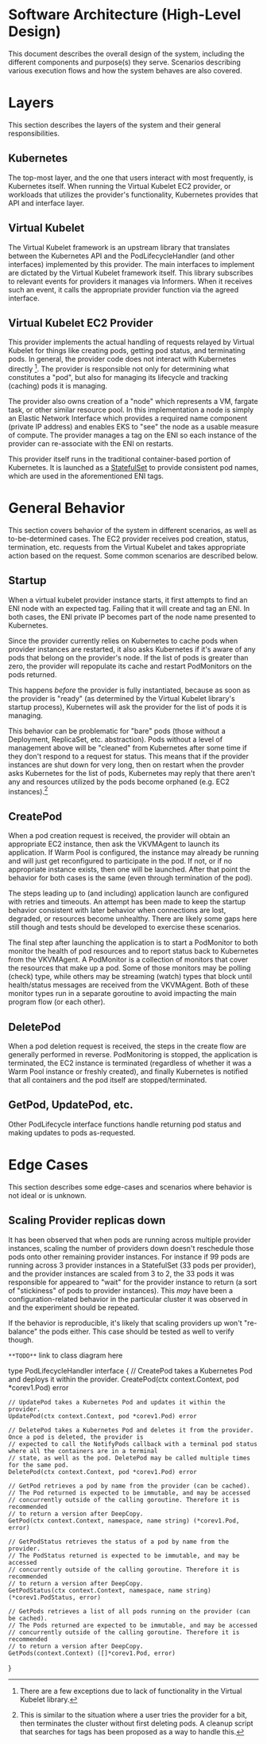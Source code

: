 # Software Architecture (High-Level Design)
This document describes the overall design of the system, including the different components and purpose(s) they serve.  Scenarios describing various execution flows and how the system behaves are also covered.

# Layers
This section describes the layers of the system and their general responsibilities.

## Kubernetes
The top-most layer, and the one that users interact with most frequently, is Kubernetes itself.  When running the Virtual Kubelet EC2 provider, or workloads that utilizes the provider's functionality, Kubernetes provides that API and interface layer.

## Virtual Kubelet
The Virtual Kubelet framework is an upstream library that translates between the Kubernetes API and the PodLifecycleHandler (and other interfaces) implemented by this provider.  The main interfaces to implement are dictated by the Virtual Kubelet framework itself. This library subscribes to relevant events for providers it manages via Informers.  When it receives such an event, it calls the appropriate provider function via the agreed interface.

## Virtual Kubelet EC2 Provider
This provider implements the actual handling of requests relayed by Virtual Kubelet for things like creating pods, getting pod status, and terminating pods.  In general, the provider code does not interact with Kubernetes directly [^1].  The provider is responsible not only for determining what constitutes a "pod", but also for managing its lifecycle and tracking (caching) pods it is managing.

The provider also owns creation of a "node" which represents a VM, fargate task, or other similar resource pool.  In this implementation a node is simply an Elastic Network Interface which provides a required name component (private IP address) and enables EKS to "see" the node as a usable measure of compute.  The provider manages a tag on the ENI so each instance of the provider can re-associate with the ENI on restarts.

This provider itself runs in the traditional container-based portion of Kubernetes.  It is launched as a [StatefulSet](https://kubernetes.io/docs/concepts/workloads/controllers/statefulset/) to provide consistent pod names, which are used in the aforementioned ENI tags.

# General Behavior
This section covers behavior of the system in different scenarios, as well as to-be-determined cases. The EC2 provider receives pod creation, status, termination, etc. requests from the Virtual Kubelet and takes appropriate action based on the request.  Some common scenarios are described below.

## Startup
When a virtual kubelet provider instance starts, it first attempts to find an ENI node with an expected tag.  Failing that it will create and tag an ENI.  In both cases, the ENI private IP becomes part of the node name presented to Kubernetes.

Since the provider currently relies on Kubernetes to cache pods when provider instances are restarted, it also asks Kubernetes if it's aware of any pods that belong on the provider's node.  If the list of pods is greater than zero, the provider will repopulate its cache and restart PodMonitors on the pods returned.

This happens _before_ the provider is fully instantiated, because as soon as the provider is "ready" (as determined by the Virtual Kubelet library's startup process), Kubernetes will ask the provider for the list of pods it is managing.

This behavior can be problematic for "bare" pods (those without a Deployment, ReplicaSet, etc. abstraction).  Pods without a level of management above will be "cleaned" from Kubernetes after some time if they don't respond to a request for status.  This means that if the provider instances are shut down for very long, then on restart when the provder asks Kubernetes for the list of pods, Kubernetes may reply that there aren't any and resources utilized by the pods become orphaned (e.g. EC2 instances).[^2]

## CreatePod
When a pod creation request is received, the provider will obtain an appropriate EC2 instance, then ask the VKVMAgent to launch its application.  If Warm Pool is configured, the instance may already be running and will just get reconfigured to participate in the pod.  If not, or if no appropriate instance exists, then one will be launched.  After that point the behavior for both cases is the same (even through termination of the pod).

The steps leading up to (and including) application launch are configured with retries and timeouts.  An attempt has been made to keep the startup behavior consistent with later behavior when connections are lost, degraded, or resources become unhealthy.  There are likely some gaps here still though and tests should be developed to exercise these scenarios.

The final step after launching the application is to start a PodMonitor to both monitor the health of pod resources and to report status back to Kubernetes from the VKVMAgent.  A PodMonitor is a collection of monitors that cover the resources that make up a pod.  Some of those monitors may be polling (check) type, while others may be streaming (watch) types that block until health/status messages are received from the VKVMAgent.  Both of these monitor types run in a separate goroutine to avoid impacting the main program flow (or each other).

## DeletePod
When a pod deletion request is received, the steps in the create flow are generally performed in reverse.  PodMonitoring is stopped, the application is terminated, the EC2 instance is terminated (regardless of whether it was a Warm Pool instance or freshly created), and finally Kubernetes is notified that all containers and the pod itself are stopped/terminated.

## GetPod, UpdatePod, etc.
Other PodLifecycle interface functions handle returning pod status and making updates to pods as-requested.

# Edge Cases
This section describes some edge-cases and scenarios where behavior is not ideal or is unknown.

## Scaling Provider replicas down
It has been observed that when pods are running across multiple provider instances, scaling the number of providers down doesn't reschedule those pods onto other remaining provider instances.  For instance if 99 pods are running across 3 provider instances in a StatefulSet (33 pods per provider), and the provider instances are scaled from 3 to 2, the 33 pods it was responsible for appeared to "wait" for the provider instance to return (a sort of "stickiness" of pods to provider instances).  This _may_ have been a configuration-related behavior in the particular cluster it was observed in and the experiment should be repeated.

If the behavior is reproducible, it's likely that scaling providers up won't "re-balance" the pods either.  This case should be tested as well to verify though.



[^1]: There are a few exceptions due to lack of functionality in the Virtual Kubelet library.
[^2]: This is similar to the situation where a user tries the provider for a bit, then terminates the cluster without first deleting pods.  A cleanup script that searches for tags has been proposed as a way to handle this.


`**TODO**` link to class diagram here

type PodLifecycleHandler interface {
// CreatePod takes a Kubernetes Pod and deploys it within the provider.
CreatePod(ctx context.Context, pod *corev1.Pod) error

	// UpdatePod takes a Kubernetes Pod and updates it within the provider.
	UpdatePod(ctx context.Context, pod *corev1.Pod) error

	// DeletePod takes a Kubernetes Pod and deletes it from the provider. Once a pod is deleted, the provider is
	// expected to call the NotifyPods callback with a terminal pod status where all the containers are in a terminal
	// state, as well as the pod. DeletePod may be called multiple times for the same pod.
	DeletePod(ctx context.Context, pod *corev1.Pod) error

	// GetPod retrieves a pod by name from the provider (can be cached).
	// The Pod returned is expected to be immutable, and may be accessed
	// concurrently outside of the calling goroutine. Therefore it is recommended
	// to return a version after DeepCopy.
	GetPod(ctx context.Context, namespace, name string) (*corev1.Pod, error)

	// GetPodStatus retrieves the status of a pod by name from the provider.
	// The PodStatus returned is expected to be immutable, and may be accessed
	// concurrently outside of the calling goroutine. Therefore it is recommended
	// to return a version after DeepCopy.
	GetPodStatus(ctx context.Context, namespace, name string) (*corev1.PodStatus, error)

	// GetPods retrieves a list of all pods running on the provider (can be cached).
	// The Pods returned are expected to be immutable, and may be accessed
	// concurrently outside of the calling goroutine. Therefore it is recommended
	// to return a version after DeepCopy.
	GetPods(context.Context) ([]*corev1.Pod, error)
}